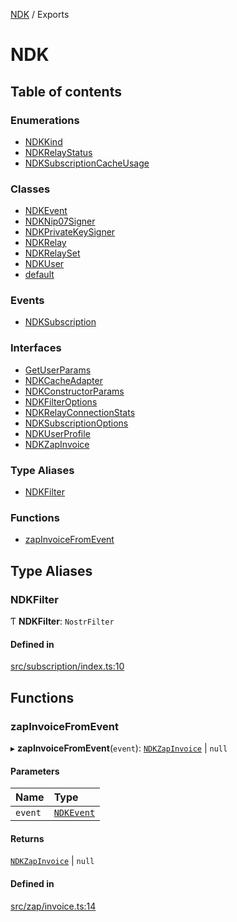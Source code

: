 [NDK](README.md) / Exports

# NDK

## Table of contents

### Enumerations

- [NDKKind](enums/NDKKind.md)
- [NDKRelayStatus](enums/NDKRelayStatus.md)
- [NDKSubscriptionCacheUsage](enums/NDKSubscriptionCacheUsage.md)

### Classes

- [NDKEvent](classes/NDKEvent.md)
- [NDKNip07Signer](classes/NDKNip07Signer.md)
- [NDKPrivateKeySigner](classes/NDKPrivateKeySigner.md)
- [NDKRelay](classes/NDKRelay.md)
- [NDKRelaySet](classes/NDKRelaySet.md)
- [NDKUser](classes/NDKUser.md)
- [default](classes/default.md)

### Events

- [NDKSubscription](classes/NDKSubscription.md)

### Interfaces

- [GetUserParams](interfaces/GetUserParams.md)
- [NDKCacheAdapter](interfaces/NDKCacheAdapter.md)
- [NDKConstructorParams](interfaces/NDKConstructorParams.md)
- [NDKFilterOptions](interfaces/NDKFilterOptions.md)
- [NDKRelayConnectionStats](interfaces/NDKRelayConnectionStats.md)
- [NDKSubscriptionOptions](interfaces/NDKSubscriptionOptions.md)
- [NDKUserProfile](interfaces/NDKUserProfile.md)
- [NDKZapInvoice](interfaces/NDKZapInvoice.md)

### Type Aliases

- [NDKFilter](modules.md#ndkfilter)

### Functions

- [zapInvoiceFromEvent](modules.md#zapinvoicefromevent)

## Type Aliases

### NDKFilter

Ƭ **NDKFilter**: `NostrFilter`

#### Defined in

[src/subscription/index.ts:10](https://github.com/nostr-dev-kit/ndk/blob/4e41494/src/subscription/index.ts#L10)

## Functions

### zapInvoiceFromEvent

▸ **zapInvoiceFromEvent**(`event`): [`NDKZapInvoice`](interfaces/NDKZapInvoice.md) \| ``null``

#### Parameters

| Name | Type |
| :------ | :------ |
| `event` | [`NDKEvent`](classes/NDKEvent.md) |

#### Returns

[`NDKZapInvoice`](interfaces/NDKZapInvoice.md) \| ``null``

#### Defined in

[src/zap/invoice.ts:14](https://github.com/nostr-dev-kit/ndk/blob/4e41494/src/zap/invoice.ts#L14)
